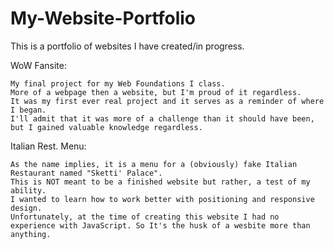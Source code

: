 # My-Website-Portfolio

This is a portfolio of websites I have created/in progress.

WoW Fansite:

	My final project for my Web Foundations I class. 
	More of a webpage then a website, but I'm proud of it regardless.
	It was my first ever real project and it serves as a reminder of where I began.
	I'll admit that it was more of a challenge than it should have been, but I gained valuable knowledge regardless.
	
Italian Rest. Menu:

	As the name implies, it is a menu for a (obviously) fake Italian Restaurant named "Sketti' Palace".
	This is NOT meant to be a finished website but rather, a test of my ability.
	I wanted to learn how to work better with positioning and responsive design.
	Unfortunately, at the time of creating this website I had no experience with JavaScript. So It's the husk of a wesbite more than anything.
	
